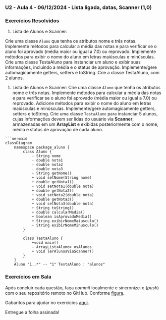 ### U2 - Aula 4 - 06/12/2024 - Lista ligada, datas, Scanner (1,0)

### Exercícios Resolvidos

1. Lista de Alunos e Scanner: 


Crie uma classe ```Aluno``` que tenha os atributos nome e três notas. Implemente métodos para calcular a média das notas e para verificar se o aluno foi aprovado (média maior ou igual a 7.0) ou reprovado. Implemente métodos para exibir o nome do aluno em letras maiúsculas e minúsculas. Crie uma classe TestaAluno para instanciar um aluno e exibir suas informações, incluindo a média e o status de aprovação. Implemente/gere automagicamente getters, setters e toString. Crie a classe TestaAluno, com 2 alunos.


1. Lista de Alunos e Scanner: Crie uma classe ```Aluno``` que tenha os atributos nome e três notas. Implemente métodos para calcular a média das notas e para verificar se o aluno foi aprovado (média maior ou igual a 7.0) ou reprovado. Adicione métodos para exibir o nome do aluno em letras maiúsculas e minúsculas. Implemente/gere automagicamente getters, setters e toString. Crie uma classe ```TestaAluno``` para instanciar 5 alunos, cujas informações devem ser lidas do usuário via **Scanner**, armazenadas em um **ArrayList** e exibidas posteriormente com o nome, média e status de aprovação de cada aluno. 

```mermaid
```mermaid
classDiagram
    namespace package_aluno {
        class Aluno {
            - String nome
            - double nota1
            - double nota2
            - double nota3
            + String getNome()
            + void setNome(String nome)
            + double getNota1()
            + void setNota1(double nota)
            + double getNota2()
            + void setNota2(double nota)
            + double getNota3()
            + void setNota3(double nota)
            + String toString()
            + double calcularMedia()
            + boolean isAprovadoMedia()
            + String exibirNomeMaiusculo()
            + String exibirNomeMinusculo()
        }

        class TestaAluno {
            +void main()
            - ArrayList<Aluno> osAlunos
            + void lerAlunosViaScanner()
        }
    }
    Aluno "1..*" -- "1" TestaAluno : "alunos"
```

### Exercícios em Sala

Após concluir cada questão, faça _commit_ localmente e sincronize-o (_push_) com o seu repositório remoto no GitHub. Conforme [figura](https://drive.google.com/open?id=1dV5TwUdMxSmh80sx13epVcJFewIT_MVk).

Gabaritos para ajudar no exercícios [aqui](gabaritos).

Entregue a folha assinada!